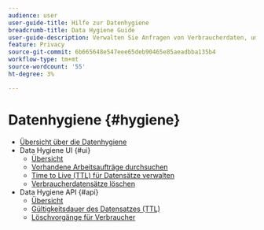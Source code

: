 ```yaml
---
audience: user
user-guide-title: Hilfe zur Datenhygiene
breadcrumb-title: Data Hygiene Guide
user-guide-description: Verwalten Sie Anfragen von Verbraucherdaten, um gesetzliche Datenschutzbestimmungen wie DSGVO und CCPA einzuhalten.
feature: Privacy
source-git-commit: 6b665648e547eee65deb90465e85aeadbba135b4
workflow-type: tm+mt
source-wordcount: '55'
ht-degree: 3%

---
```



# Datenhygiene {#hygiene}

* [Übersicht über die Datenhygiene](./home.md)
* Data Hygiene UI {#ui}
   * [Übersicht](./ui/overview.md)
   * [Vorhandene Arbeitsaufträge durchsuchen](./ui/browse.md)
   * [Time to Live (TTL) für Datensätze verwalten](./ui/ttl.md)
   * [Verbraucherdatensätze löschen](./ui/delete-consumer.md)
* Data Hygiene API {#api}
   * [Übersicht](./api/overview.md)
   * [Gültigkeitsdauer des Datensatzes (TTL)](./api/ttl.md)
   * [Löschvorgänge für Verbraucher](./api/jobs.md)
